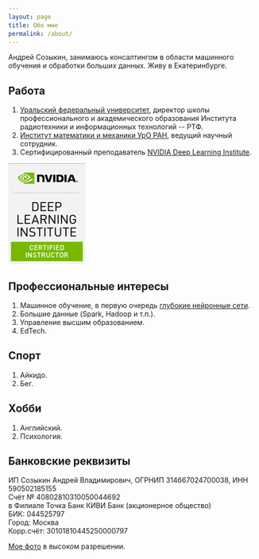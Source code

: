 ```yaml
---
layout: page
title: Обо мне
permalink: /about/
---
```


Андрей Созыкин, занимаюсь консалтингом в области машинного обучения и обработки больших данных. Живу в Екатеринбурге.

## Работа

1. [Уральский федеральный университет](https://urfu.ru), директор школы профессионального и академического образования Института радиотехники и информационных технологий -- РТФ.
2. [Институт математики и механики УрО РАН](http://www.imm.uran.ru), ведущий научный сотрудник.
3. Сертифицированный преподаватель [NVIDIA Deep Learning Institute](http://www.nvidia.ru/dli).

![NVIDIA Deep Learning Institute Certified Instructor](/assets/images/dlici.png)

## Профессиональные интересы

1. Машинное обучение, в первую очередь [глубокие нейронные сети](/courses/nnpython).
2. Большие данные (Spark, Hadoop и т.п.).
3. Управление высшим образованием.
4. EdTech.

## Спорт

1. Айкидо.
2. Бег.

## Хобби

1. Английский.
2. Психология.

## Банковские реквизиты

ИП Созыкин Андрей Владимирович, ОГРНИП 314667024700038, ИНН 590502185155  
Cчёт № 40802810310050044692   
в Филиале Точка Банк КИВИ Банк (акционерное  общество)  
БИК: 044525797  
Город: Москва  
Корр.счёт: 30101810445250000797  


[Мое фото](/assets/sozykin.jpg) в высоком разрешении.
